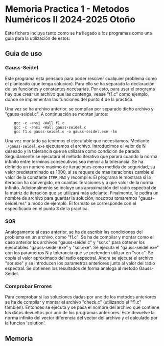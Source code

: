 # Memoria Practica 1 - Metodos Numéricos II 2024-2025 Otoño

Este fichero incluye tanto como se ha llegado a los programas como una guia para la utilización de estos.

## Guia de uso

### Gauss-Seidel

Este programa esta pensado para poder resolver cualquier problema como el planteado (que tenga solucion). Para ello se ha separado la declaración de las funciones y constantes necesarias. Por esto, para usar el programa hay que crear un archivo que las contenga, vease "f1.c" como ejemplo, donde se implementan las funciones del punto 4 de la practica.

Una vez se ha archivo anterior, se compilan por separado dicho archivo y "gauss-seidel.c". A continuación se montan juntos: 

``` 
	gcc -c -ansi -Wall f1.c
	gcc -c -ansi -Wall gauss-seidel.c
	gcc f1.o gauss-seidel.o -o gauss-seidel.exe -lm
```

Una vez montado ya tenemos el ejecutable que necesitamos. Mediante `./gauss-seidel.exe` ejecutamos el archivo. Introducimos el valor de N deseado y la tolerancia que se utilizara como condicion de parada. 
Seguidamente se ejecutará el método iterativo que parará cuando la norma infinito entre terminos consecutivos sea menor a la tolerancia. Se ha definido un numero maximo de iteraciones como medida de seguridad, su valor predeterminado es 1000, si se requere de mas iteraciones cambie el valor de la constante `ITER_MAX` y recompile.
El programa le mostrara si la iteracion ha convergido, en cuantas iteraciones y a que valor de la norma infinito. Adicionalmente se incluye una aproximación del radio espectral de la matriz de iteración que se utilizará más adelante. 
Finalmente, le pedira un nombre de archivo para guardar la solución, nosotros tomaremos "gauss-seidel.res" a modo de ejemplo. El formato se corresponde con el especificado en el punto 3 de la practica. 

### SOR

Analogamente al caso anterior, se ha de escribir las condiciones del problema en un archivo, como "f1.c". Se ha de compilar y montar como el caso anterior los archivos "gauss-seidel.c" y "sor.c" para obtener los ejecutables "gauss-seidel.exe" y "sor.exe".
Se ejecuta el "gauss-seidel.exe" con los parametros N y tolerancia que se pretenden utilizar en "sor.c". Se copia el valor aproximado del radio espectral.
Ahora se ejecuta el archivo "sor.exe" y se introducen los parametros anteriores junto al valor del radio espectral. Se obtienen los resultados de forma analoga al metodo Gauss-Seidel.

### Comprobar Errores

Para comprobar si las soluciones dadas por uno de los metodos anteriores se ha de compilar y montar el archivo "check.c" (utilizando el "f1.c" tambien). Entonces se ejecuta y se pasa el nombre del archivo que contiene los datos devueltos por uno de los programas anteriores. Este devuelve la norma infinito del vector diferencia del vector del archivo y el calculado por la funcion 'solution'.

## Memoria


